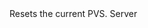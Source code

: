 <function name="ResetPVS" parent="pvs" type="libraryfunc">
	<description>
		Resets the current PVS.
		<added version="0.2"></added>
	</description>
	<realm>Server</realm>
</function>